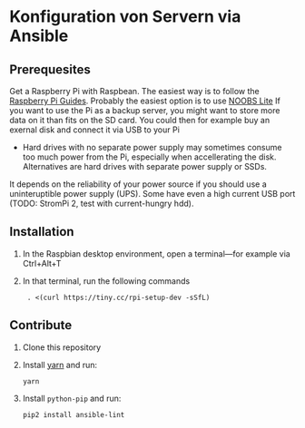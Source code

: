 # Konfiguration von Servern via Ansible

## Prerequesites

Get a Raspberry Pi with Raspbean. The easiest way is to follow the [Raspberry Pi Guides](https://www.raspberrypi.org/help/). Probably the easiest option is to use [NOOBS Lite](https://www.raspberrypi.org/downloads/noobs/)
If you want to use the Pi as a backup server, you might want to store more data on it than fits on the SD card. You could then for example buy an exernal disk and connect it via USB to your Pi

- Hard drives with no separate power supply may sometimes consume too much power from the Pi, especially when accellerating the disk. Alternatives are hard drives with separate power supply or SSDs.

It depends on the reliability of your power source if you should use a uninteruptible power supply (UPS). Some have even a high current USB port (TODO: StromPi 2, test with current-hungry hdd).

## Installation

1. In the Raspbian desktop environment,
    open a terminal—for example via Ctrl+Alt+T
1. In that terminal, run the following commands

        . <(curl https://tiny.cc/rpi-setup-dev -sSfL)

## Contribute

1. Clone this repository
1. Install [yarn](https://yarnpkg.com/en/) and run:

       yarn

1. Install `python-pip` and run:

       pip2 install ansible-lint
